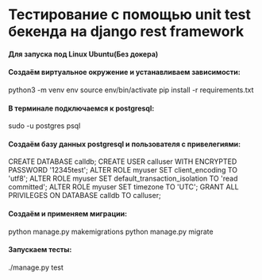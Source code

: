 # Тестирование с помощью unit test бекенда на django rest framework
#### Для запуска под Linux Ubuntu(Без докера)
#### Создаём виртуальное окружение и устанавливаем зависимости: 
  python3 -m venv env
  source env/bin/activate
  pip install -r requirements.txt
#### В терминале подключаемся к postgresql:
  sudo -u postgres psql
#### Создаём базу данных postgresql и пользователя с привелегиями:
  CREATE DATABASE calldb;
  CREATE USER calluser WITH ENCRYPTED PASSWORD '12345test';
  ALTER ROLE myuser SET client_encoding TO 'utf8';
  ALTER ROLE myuser SET default_transaction_isolation TO 'read committed';
  ALTER ROLE myuser SET timezone TO 'UTC';
  GRANT ALL PRIVILEGES ON DATABASE calldb TO calluser;
#### Создаём и применяем миграции:
  python manage.py makemigrations
  python manage.py migrate
#### Запускаем тесты:
  ./manage.py test
